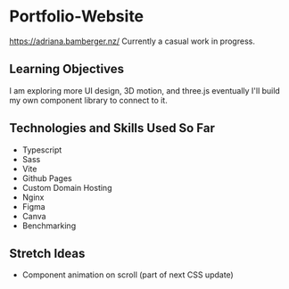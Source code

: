 
# Portfolio-Website
https://adriana.bamberger.nz/
Currently a casual work in progress.

## Learning Objectives
I am exploring more UI design, 3D motion, and three.js eventually I'll build my own component library to connect to it.

## Technologies and Skills Used So Far
- Typescript
- Sass
- Vite
- Github Pages
- Custom Domain Hosting
- Nginx
- Figma
- Canva
- Benchmarking

## Stretch Ideas
- Component animation on scroll (part of next CSS update)
